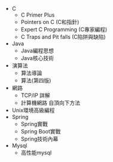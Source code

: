 
- C
	- C Primer Plus
	- Pointers on C (C和指針)
	- Expert C Programming (C專家編程)
	- C Traps and Pit falls (C陷阱與缺陷)
- Java
	- Java編程思想
	- Java核心技術
- 演算法
	- 算法導論
	- 算法(第四版)
- 網路
	- TCP/IP 詳解
	- 計算機網路 自頂向下方法
- Unix環境高級編程
- Spring
	- Spring實戰
	- Spring Boot實戰
	- Spring技術內幕
- Mysql
	- 高性能mysql